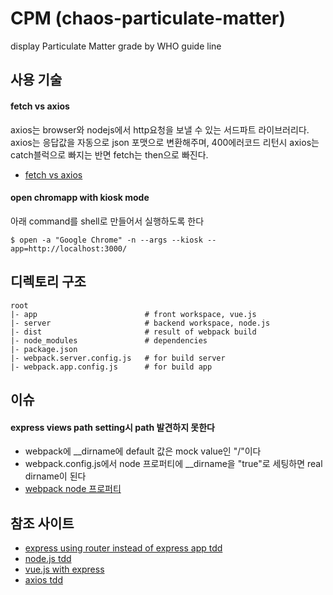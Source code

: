 # CPM (chaos-particulate-matter)
display Particulate Matter grade by WHO guide line

## 사용 기술
#### fetch vs axios
axios는 browser와 nodejs에서 http요청을 보낼 수 있는 서드파트 라이브러리다.
axios는 응답값을 자동으로 json 포맷으로 변환해주며, 400에러코드 리턴시 axios는 catch블럭으로
빠지는 반면 fetch는 then으로 빠진다.
* [fetch vs axios](https://medium.com/@thejasonfile/fetch-vs-axios-js-for-making-http-requests-2b261cdd3af5)

#### open chromapp with kiosk mode
아래 command를 shell로 만들어서 실행하도록 한다
```
$ open -a "Google Chrome" -n --args --kiosk --app=http://localhost:3000/
```

## 디렉토리 구조
```
root
|- app                        # front workspace, vue.js
|- server                     # backend workspace, node.js
|- dist                       # result of webpack build
|- node_modules               # dependencies
|- package.json                 
|- webpack.server.config.js   # for build server
|- webpack.app.config.js      # for build app
```

## 이슈
#### **express views path setting시 path 발견하지 못한다**
  - webpack에 __dirname에 default 값은 mock value인 "/"이다
  - webpack.config.js에서 node 프로퍼티에 __dirname을 "true"로 세팅하면 real dirname이 된다
  - [webpack node 프로퍼티](https://webpack.github.io/docs/configuration.html#node)

## 참조 사이트
* [express using router instead of express app tdd](http://evanshortiss.com/development/javascript/2016/04/15/express-testing-using-ioc.html)
* [node.js tdd](http://seokjun.kr/node-js-tdd/)
* [vue.js with express](https://vuejs-kr.github.io/2017/02/05/express-with-vue/)
* [axios tdd](https://github.com/mzabriskie/axios)